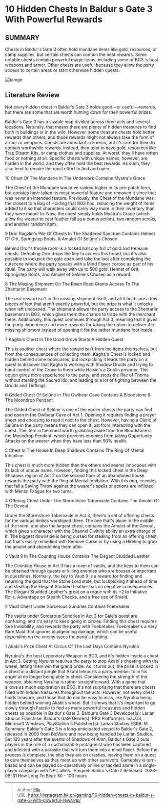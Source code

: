 # 10 Hidden Chests In Baldur s Gate 3 With Powerful Rewards


## SUMMARY 


 Chests in 
Baldur&#39;s Gate 3
 often hold mundane items like gold, resources, or camp supplies, but certain chests can contain the best rewards. 
 Some notable chests contain powerful magic items, including some of 
BG3
&#39;s best weapons and armor. 
 Other chests are useful because they allow the party access to certain areas or start otherwise hidden quests. 

![iamge](https://static1.srcdn.com/wordpress/wp-content/uploads/2023/10/10-hidden-chests-in-baldur-s-gate-3-with-powerful-rewards.jpg)

## Literature Review

Not every hidden chest in Baldur’s Gate 3 holds good—or useful—rewards, but there are some that are worth hunting down for their powerful prizes.




Baldur&#39;s Gate 3 has a sizable map divided across three acts and several locations. Naturally, that means there are plenty of hidden treasures to find both in buildings or in the wild. However, some treasure chests hold better rewards than others, and those rewards might not always take the form of armor or weapons.
Chests are abundant in Faerûn, but it&#39;s rare for them to contain worthwhile rewards. Instead, they tend to have gold, resources like Trap Disarm Kits, or camp clothes and supplies. At worst, they&#39;ll have rotten food or nothing at all. Specific chests with unique names, however, are hidden in the world, and they often hold the best rewards. As such, they also tend to require the most effort to find and open.




























 








 10  Chest Of The Mundane In The Underdark 
Contains Mystra&#39;s Grace
        

The Chest of the Mundane would&#39;ve ranked higher in its pre-patch form, but updates have taken its most powerful feature and removed it since that was never an intended feature. Previously, the Chest of the Mundane was the closest to a Bag of Holding that BG3 had, reducing the weight of items added to it so that characters could carry way more in their inventory than they were meant to. Now, the chest simply holds Mystra&#39;s Grace (which allow the wearer to cast feather fall as a bonus action), two random scrolls, and another random item.





 9  Dror Ragzlin&#39;s Pile Of Chests In The Shattered Sanctum 
Contains Helmet Of Grit, Springstep Boots, &amp; Amulet Of Selûne&#39;s Chosen
        

Behind Dror&#39;s throne room is a locked balcony full of gold and treasure chests. Defeating Dror drops the key to access this hoard, but it&#39;s also possible to lockpick the gate open and take the loot after completing the cutscene where the party speaks with a Mind Flayer corpse as part of his ritual. The party will walk away with up to 500 gold, Helmet of Grit, Springstep Boots, and Amulet of Selûne&#39;s Chosen as a reward.





 8  The Missing Shipment On The Risen Road 
Grants Access To The Zhentarim Basement
        

The real reward isn&#39;t in the missing shipment itself, and all it holds are a few pieces of loot that aren&#39;t exactly powerful, but the prize is what it unlocks when left unopened. The shipment allows the party access to the Zhentarim basement in BG3, which gives them the chance to trade with the merchant there. Additionally, this quest continues through Act 3, meaning that it gives the party experience and more rewards for taking the option to deliver the missing shipment instead of opening it for the rather mundane loot inside.





 7  Kagha&#39;s Chest In The Druid Grove 
Starts A Hidden Quest
        

This is another chest where the reward isn&#39;t from the items themselves, but from the consequences of collecting them. Kagha&#39;s Chest is locked and hidden behind some bookcases, but lockpicking it leads the party on a quest to discover that Kagha is working with Shadow Druids and trying to hand control of the Grove to them while Halsin&#39;s a Goblin prisoner. This option gives more experience to the party, and stops the Rite of Thorns without stealing the Sacred Idol and leading to a lot of fighting between the Druids and Tieflings.





 6  Gilded Chest Of Selûne In The Owlbear Cave 
Contains A Bloodstone &amp; The Moondrop Pendant


 







The Gilded Chest of Selûne is one of the earlier chests the party can find and open in the Owlbear Cave of Act 1. Opening it requires finding a prayer sheet and choosing to read it next to the chest. However, having a Cleric of Selûne in the party means they can open it just from interacting with the chest. The item in the chest worth grabbing aside from the Bloodstone is the Moondrop Pendant, which prevents enemies from taking Opportunity Attacks on the wearer when they have less than 50% health.





 5  Chest In The House In Deep Shadows 
Contains The Ring Of Mental Inhibition
        

This chest is much more hidden than the others and seems innocuous with its lack of unique name. However, finding this locked chest in the Deep Shadows region of Act 2 on the second floor of an abandoned house rewards the party with the Ring of Mental Inhibition. With this ring, enemies that fail a Saving Throw against the wearer&#39;s spells or actions are inflicted with Mental Fatigue for two turns.





 4  Offering Chest Under The Stormshore Tabernacle 
Contains The Amulet Of The Devout
        

Under the Stormshore Tabernacle in Act 3, there&#39;s a set of offering chests for the various deities worshiped there. The one that&#39;s alone in the middle of the room, and also the largest chest, contains the Amulet of the Devout, which gives a character with the Channel Divinity ability an extra charge of it. The biggest downside is being cursed for stealing from an offering chest, but that&#39;s easily remedied with Remove Curse or by using a Hireling to grab the amulet and abandoning them after.





 3  Vault 9 In The Counting House 
Contains The Elegant Studded Leather
        

The Counting House in Act 3 has a room of vaults, and the keys to them can be obtained through quests or killing enemies who are bosses or important in questlines. Normally, the key to Vault 9 is a reward for finding and returning the gold that the Stone Lord stole, but lockpicking it ahead of time and stealing the Elegant Studded Leather has no negative consequences. The Elegant Studded Leather&#39;s great on a rogue with its &#43;2 to Initiative Rolls, Advantage on Stealth Checks, and a free use of Shield.





 2  Vault Chest Under Sorcerous Sundries 
Contains Foebreaker


 







The vaults under Sorcerous Sundries in Act 3 for Gale&#39;s quest are confusing, and it&#39;s easy to keep going in circles. Finding this chest requires See Invisibility, and rewards the party with Foebreaker. Foebreaker&#39;s a Very Rare Maul that ignores bludgeoning damage, which can be useful depending on the enemy types the party&#39;s fighting.





 1  Akabi&#39;s Prize Chest At Circus Of The Last Days 
Contains Nyrulna


 







Nyrulna&#39;s the best Legendary Weapon in BG3, and it&#39;s hidden inside a chest in Act 3. Getting Nyrulna requires the party to stop Akabi&#39;s cheating with the wheel, letting them win the grand prize. As it turns out, the prize is locked in a chest in a distant jungle that Akabi teleports a party member to in his anger at no longer being able to cheat. Considering the strength of the weapon, obtaining Nyrulna is rather straightforward.
With a game that allows as much exploration as BG3, it&#39;s not surprising that there are chests filled with hidden treasures throughout the acts. However, not every chest holds treasure, and those that do can be easy to miss, like Nyrulna being hidden behind winning Akabi&#39;s wheel. But it shows that it&#39;s important to go slowly through Faerûn to find as many powerful treasures and hidden chests as possible in Baldur&#39;s Gate 3.
               Baldur&#39;s Gate 3   Developer(s):   Larian Studios    Franchise:   Baldur&#39;s Gate    Genre(s):   RPG    Platform(s):   macOS, Microsoft Windows, PlayStation 5    Publisher(s):   Larian Studios    ESRB:   M    Summary:   Baldur&#39;s Gate 3 is a long-anticipated sequel to Baldur&#39;s Gate 2, released in 2000 from BioWare and now being handled by Larian Studios. Set 120 years after the events of Shadows of Amn, Baldur&#39;s Gate 3 puts players in the role of a customizable protagonist who has been captured and infected with a parasite that will turn them into a mind flayer. Before the process is complete, the ship they are on crashes, leaving them on a quest to cure themselves as they meet up with other survivors. Gameplay is turn-based and can be played co-operatively online or tackled alone in a single-player campaign with NPC allies.     Prequel:   Baldur&#39;s Gate 2    Released:   2023-08-31    How Long To Beat:   50 - 100 hours      

---

> Author: [Ella](https://instagram.hk.cn/)  
> URL: https://instagram.hk.cn/gaming/10-hidden-chests-in-baldur-s-gate-3-with-powerful-rewards/  

